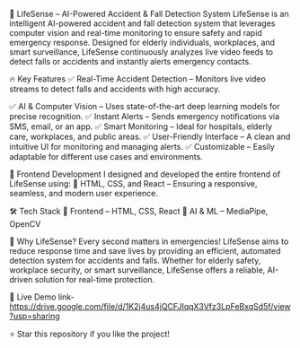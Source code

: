 🚀 LifeSense – AI-Powered Accident & Fall Detection System
LifeSense is an intelligent AI-powered accident and fall detection system that leverages computer vision and real-time monitoring to ensure safety and rapid emergency response. Designed for elderly individuals, workplaces, and smart surveillance, LifeSense continuously analyzes live video feeds to detect falls or accidents and instantly alerts emergency contacts.

🔥 Key Features
✅ Real-Time Accident Detection – Monitors live video streams to detect falls and accidents with high accuracy.

✅ AI & Computer Vision – Uses state-of-the-art deep learning models for precise recognition.
✅ Instant Alerts – Sends emergency notifications via SMS, email, or an app.
✅ Smart Monitoring – Ideal for hospitals, elderly care, workplaces, and public areas.
✅ User-Friendly Interface – A clean and intuitive UI for monitoring and managing alerts.
✅ Customizable – Easily adaptable for different use cases and environments.

🎨 Frontend Development
I designed and developed the entire frontend of LifeSense using:
🔹 HTML, CSS, and React – Ensuring a responsive, seamless, and modern user experience.

🛠️ Tech Stack
🔹 Frontend – HTML, CSS, React
🔹 AI & ML – MediaPipe, OpenCV

🎯 Why LifeSense?
Every second matters in emergencies! LifeSense aims to reduce response time and save lives by providing an efficient, automated detection system for accidents and falls. Whether for elderly safety, workplace security, or smart surveillance, LifeSense offers a reliable, AI-driven solution for real-time protection.

🔗 Live Demo
link- https://drive.google.com/file/d/1K2j4us4jQCFJIqqX3Vfz3LpFeBxqSd5f/view?usp=sharing

⭐ Star this repository if you like the project!
